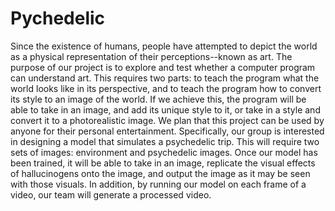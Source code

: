 # Pychedelic
Since the existence of humans, people have attempted to depict the world as a physical representation of their perceptions--known as art. The purpose of our project is to explore and test whether a computer program can understand art. This requires two parts: to teach the program what the world looks like in its perspective, and to teach the program how to convert its style to an image of the world. If we achieve this, the program will be able to take in an image, and add its unique style to it, or take in a style and convert it to a photorealistic image. We plan that this project can be used by anyone for their personal entertainment. Specifically, our group is interested in designing a model that simulates a psychedelic trip. This will require two sets of images: environment and psychedelic images. Once our model has been trained, it will be able to take in an image, replicate the visual effects of hallucinogens onto the image, and output the image as it may be seen with those visuals. In addition, by running our model on each frame of a video, our team will generate a processed video.
